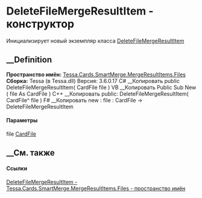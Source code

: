 # DeleteFileMergeResultItem - конструктор
Инициализирует новый экземпляр класса
[DeleteFileMergeResultItem](T_Tessa_Cards_SmartMerge_MergeResultItems_Files_DeleteFileMergeResultItem.htm)
##  __Definition
 **Пространство имён:**
[Tessa.Cards.SmartMerge.MergeResultItems.Files](N_Tessa_Cards_SmartMerge_MergeResultItems_Files.htm)  
 **Сборка:** Tessa (в Tessa.dll) Версия: 3.6.0.17
C# __Копировать
     public DeleteFileMergeResultItem(
    	CardFile file
    )
VB __Копировать
     Public Sub New ( 
    	file As CardFile
    )
C++ __Копировать
     public:
    DeleteFileMergeResultItem(
    	CardFile^ file
    )
F# __Копировать
     new : 
            file : CardFile -> DeleteFileMergeResultItem
#### Параметры
file [CardFile](T_Tessa_Cards_CardFile.htm)
## __См. также
#### Ссылки
[DeleteFileMergeResultItem -
](T_Tessa_Cards_SmartMerge_MergeResultItems_Files_DeleteFileMergeResultItem.htm)
[Tessa.Cards.SmartMerge.MergeResultItems.Files - пространство
имён](N_Tessa_Cards_SmartMerge_MergeResultItems_Files.htm)
